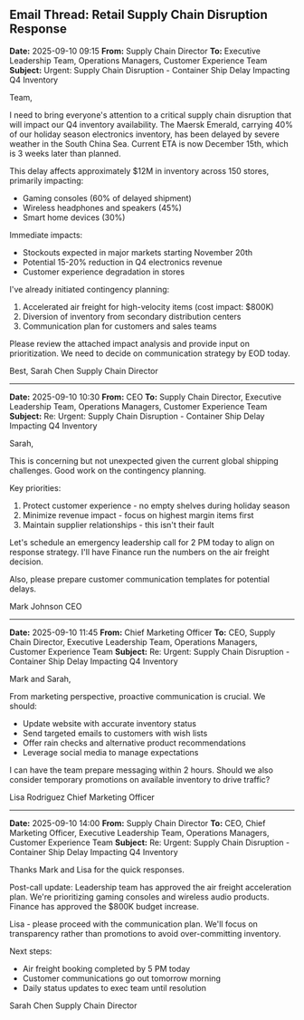 ## Email Thread: Retail Supply Chain Disruption Response

**Date:** 2025-09-10 09:15
**From:** Supply Chain Director
**To:** Executive Leadership Team, Operations Managers, Customer Experience Team
**Subject:** Urgent: Supply Chain Disruption - Container Ship Delay Impacting Q4 Inventory

Team,

I need to bring everyone's attention to a critical supply chain disruption that will impact our Q4 inventory availability. The Maersk Emerald, carrying 40% of our holiday season electronics inventory, has been delayed by severe weather in the South China Sea. Current ETA is now December 15th, which is 3 weeks later than planned.

This delay affects approximately $12M in inventory across 150 stores, primarily impacting:
- Gaming consoles (60% of delayed shipment)
- Wireless headphones and speakers (45%)
- Smart home devices (30%)

Immediate impacts:
- Stockouts expected in major markets starting November 20th
- Potential 15-20% reduction in Q4 electronics revenue
- Customer experience degradation in stores

I've already initiated contingency planning:
1. Accelerated air freight for high-velocity items (cost impact: $800K)
2. Diversion of inventory from secondary distribution centers
3. Communication plan for customers and sales teams

Please review the attached impact analysis and provide input on prioritization. We need to decide on communication strategy by EOD today.

Best,
Sarah Chen
Supply Chain Director

---

**Date:** 2025-09-10 10:30
**From:** CEO
**To:** Supply Chain Director, Executive Leadership Team, Operations Managers, Customer Experience Team
**Subject:** Re: Urgent: Supply Chain Disruption - Container Ship Delay Impacting Q4 Inventory

Sarah,

This is concerning but not unexpected given the current global shipping challenges. Good work on the contingency planning.

Key priorities:
1. Protect customer experience - no empty shelves during holiday season
2. Minimize revenue impact - focus on highest margin items first
3. Maintain supplier relationships - this isn't their fault

Let's schedule an emergency leadership call for 2 PM today to align on response strategy. I'll have Finance run the numbers on the air freight decision.

Also, please prepare customer communication templates for potential delays.

Mark Johnson
CEO

---

**Date:** 2025-09-10 11:45
**From:** Chief Marketing Officer
**To:** CEO, Supply Chain Director, Executive Leadership Team, Operations Managers, Customer Experience Team
**Subject:** Re: Urgent: Supply Chain Disruption - Container Ship Delay Impacting Q4 Inventory

Mark and Sarah,

From marketing perspective, proactive communication is crucial. We should:
- Update website with accurate inventory status
- Send targeted emails to customers with wish lists
- Offer rain checks and alternative product recommendations
- Leverage social media to manage expectations

I can have the team prepare messaging within 2 hours. Should we also consider temporary promotions on available inventory to drive traffic?

Lisa Rodriguez
Chief Marketing Officer

---

**Date:** 2025-09-10 14:00
**From:** Supply Chain Director
**To:** CEO, Chief Marketing Officer, Executive Leadership Team, Operations Managers, Customer Experience Team
**Subject:** Re: Urgent: Supply Chain Disruption - Container Ship Delay Impacting Q4 Inventory

Thanks Mark and Lisa for the quick responses.

Post-call update: Leadership team has approved the air freight acceleration plan. We're prioritizing gaming consoles and wireless audio products. Finance has approved the $800K budget increase.

Lisa - please proceed with the communication plan. We'll focus on transparency rather than promotions to avoid over-committing inventory.

Next steps:
- Air freight booking completed by 5 PM today
- Customer communications go out tomorrow morning
- Daily status updates to exec team until resolution

Sarah Chen
Supply Chain Director